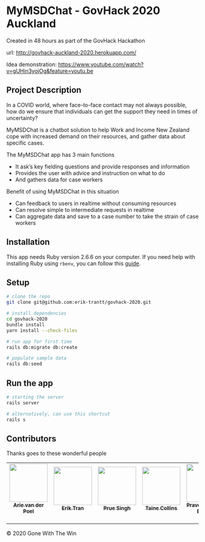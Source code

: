 # MyMSDChat - GovHack 2020 Auckland

Created in 48 hours as part of the GovHack Hackathon

url: http://govhack-auckland-2020.herokuapp.com/

Idea demonstration: https://www.youtube.com/watch?v=gUHin3yojOg&feature=youtu.be

## Project Description
In a COVID world, where face-to-face contact may not always possible, how do we ensure that individuals can get the support they need in times of uncertainty?

MyMSDChat is a chatbot solution to help Work and Income New Zealand cope with increased demand on their resources, and gather data about specific cases.

The MyMSDChat app has 3 main functions
- It ask’s key fielding questions and provide responses and information
- Provides the user with advice and instruction on what to do
- And gathers data for case workers

Benefit of using MyMSDChat in this situation
- Can feedback to users in realtime without consuming resources
- Can resolve simple to intermediate requests in realtime
- Can aggregate data and save to a case number to take the strain of case workers

## Installation
This app needs Ruby version 2.6.6 on your computer. If you need help with installing Ruby using `rbenv`, you can follow this [guide](https://www.digitalocean.com/community/tutorials/how-to-install-ruby-on-rails-with-rbenv-on-ubuntu-18-04#step-1-%E2%80%93-install-rbenv-and-dependencies).


## Setup

```bash
# clone the repo
git clone git@github.com:erik-trantt/govhack-2020.git

# install dependencies
cd govhack-2020
bundle install
yarn install --check-files

# run app for first time
rails db:migrate db:create

# populate sample data
rails db:seed
```

## Run the app
```bash
# starting the server
rails server

# alternatively, can use this shortcut
rails s
```

## Contributors

Thanks goes to these wonderful people
<!-- prettier-ignore-start -->
<!-- markdownlint-disable -->
<table>
  <tr>
    <td align="center"><a href="https://github.com/arievdp/"><img src="https://avatars1.githubusercontent.com/u/63568512?s=400&u=52808425006d200bd675d00f95771c9a912e5a5f&v=4" width="100px;" alt=""/><br /><sub><b>Arie van der Poel</b></sub></a><br /><a href="" title="(Code"><sub><b></b></sub></a><br /></td>
    <td align="center"><a href="https://github.com/erik-trantt"><img src="https://avatars0.githubusercontent.com/u/44339322?s=460&u=67b405f2210f1f981efc3e6f55b6b416bed22539&v=4" width="100px;" alt=""/><br /><sub><b>Erik Tran</b></sub></a><br /><a href="" title="Code"><sub><b></b></sub></a><br /></td>
    <td align="center"><a href="https://github.com/pruesinghnagra/"><img src="https://avatars0.githubusercontent.com/u/6743181?s=460&u=3b072ac624dde253029d0189b39ef33211fe2dbc&v=4" width="100px;" alt=""/><br /><sub><b>Prue Singh</b></sub></a><br /><a href="" title=""><sub><b></b></sub></a><br /></td>
     <td align="center"><a href="https://github.com/TaineC"><img src="https://media-exp1.licdn.com/dms/image/C5603AQFCmxHkU_bzzA/profile-displayphoto-shrink_400_400/0?e=1602720000&v=beta&t=-auWX6G0B-nD3g_A9ij7J6LLPG7TghUEAhEppPd9Ago" width="100px;" alt=""/><br /><sub><b>Taine Collins</b></sub></a><br /><a href="" title=""><sub><b></b></sub></a><br /></td>
     <td align="center"><a href="https://github.com/praveenmuthu-46"><img src="https://avatars2.githubusercontent.com/u/46794693?s=460&u=66806db2d1d6f4f97f2d4b34c407cc03d573e7c4&v=4" width="100px;" alt=""/><br /><sub><b>Praveen Muthu Elango</b></sub></a><br /><a href="" title=""><sub><b></b></sub></a><br /></td>
  </tr>
</table>



&#169; 2020 Gone With The Win

